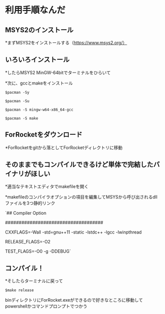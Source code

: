 # 利用手順なんだ

## MSYS2のインストール

*まずMSYS2をインストールする（https://www.msys2.org/）

## いろいろインストール

*したらMSYS2 MinGW-64bitでターミナルをひらいて

*次に、gccとmakeをインストール

`$pacman -Sy`

`$pacman -Su`

`$pacman -S mingw-w64-x86_64-gcc`

`$pacman -S make`

## ForRocketをダウンロード

*ForRocketをgitから落としてForRocketディレクトリに移動

## そのままでもコンパイルできるけど単体で完結したバイナリがほしい

*適当なテキストエディタでmakefileを開く

*makefileのコンパイラオプションの項目を編集してMSYSから呼び出されるdllファイルを3つ静的リンク

`## Compiler Option

####################################

CXXFLAGS=-Wall -std=gnu++11 -static -lstdc++ -lgcc -lwinpthread

RELEASE_FLAGS=-O2

TEST_FLAGS=-O0 -g -DDEBUG`

## コンパイル！

*そしたらターミナルに戻って

`$make release`

binディレクトリにForRocket.exeができるので好きなところに移動してpowershellかコマンドプロンプトでつかう
